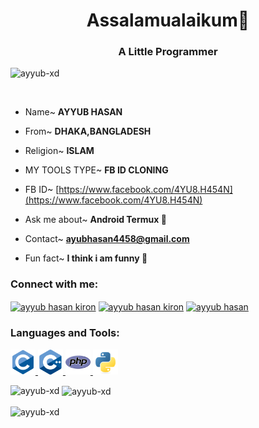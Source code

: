 <h1 align="center">Assalamualaikum🥰</h1>
<h3 align="center">A Little Programmer</h3>
<p align="left"> <img src="https://komarev.com/ghpvc/?username=ayyub-xd&label=Profile%20views&color=0e75b6&style=flat" alt="ayyub-xd" /> </p>

<p align="left"> <a href="https://twitter.com/" target="blank"><img src="https://img.shields.io/twitter/follow/?logo=twitter&style=for-the-badge" alt="" /></a> </p>

-  Name~ **AYYUB HASAN**

-  From~ **DHAKA,BANGLADESH**

-  Religion~ **ISLAM**

-  MY TOOLS TYPE~ **FB ID CLONING**

-  FB ID~ [https://www.facebook.com/4YU8.H454N](https://www.facebook.com/4YU8.H454N)

-  Ask me about~ **Android Termux 💬**

-  Contact~ **ayubhasan4458@gmail.com**

- Fun fact~ **I think i am funny 🤣**

<h3 align="left">Connect with me:</h3>
<p align="left">
<a href="https://fb.com/ayyub hasan kiron" target="blank"><img align="center" src="https://raw.githubusercontent.com/rahuldkjain/github-profile-readme-generator/master/src/images/icons/Social/facebook.svg" alt="ayyub hasan kiron" height="30" width="40" /></a>
<a href="https://instagram.com/ayyub hasan kiron" target="blank"><img align="center" src="https://raw.githubusercontent.com/rahuldkjain/github-profile-readme-generator/master/src/images/icons/Social/instagram.svg" alt="ayyub hasan kiron" height="30" width="40" /></a>
<a href="https://www.youtube.com/c/ayyub hasan" target="blank"><img align="center" src="https://raw.githubusercontent.com/rahuldkjain/github-profile-readme-generator/master/src/images/icons/Social/youtube.svg" alt="ayyub hasan" height="30" width="40" /></a>
</p>

<h3 align="left">Languages and Tools:</h3>
<p align="left"> <a href="https://www.cprogramming.com/" target="_blank" rel="noreferrer"> <img src="https://raw.githubusercontent.com/devicons/devicon/master/icons/c/c-original.svg" alt="c" width="40" height="40"/> </a> <a href="https://www.w3schools.com/cpp/" target="_blank" rel="noreferrer"> <img src="https://raw.githubusercontent.com/devicons/devicon/master/icons/cplusplus/cplusplus-original.svg" alt="cplusplus" width="40" height="40"/> </a> <a href="https://www.php.net" target="_blank" rel="noreferrer"> <img src="https://raw.githubusercontent.com/devicons/devicon/master/icons/php/php-original.svg" alt="php" width="40" height="40"/> </a> <a href="https://www.python.org" target="_blank" rel="noreferrer"> <img src="https://raw.githubusercontent.com/devicons/devicon/master/icons/python/python-original.svg" alt="python" width="40" height="40"/> </a> </p>

<p><img align="left" src="https://github-readme-stats.vercel.app/api/top-langs?username=ayyub-xd&show_icons=true&locale=en&layout=compact" alt="ayyub-xd" /></p>

<p>&nbsp;<img align="center" src="https://github-readme-stats.vercel.app/api?username=ayyub-xd&show_icons=true&locale=en" alt="ayyub-xd" /></p>

<p><img align="center" src="https://github-readme-streak-stats.herokuapp.com/?user=ayyub-xd&" alt="ayyub-xd" /></p>
